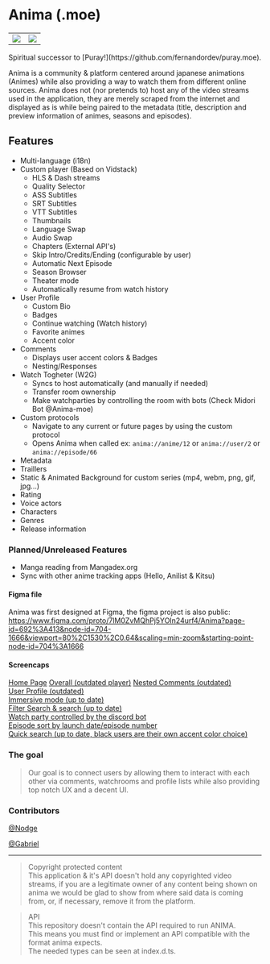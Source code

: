 # Anima (.moe)
<table>
  <tr>
    <td> <img src="anima-home-and-metadata.gif?raw=true" ></td>
    <td><img src="anima-player.gif?raw=true"></td>
  </tr>
</table>
Spiritual successor to [Puray!](https://github.com/fernandordev/puray.moe).

Anima is a community & platform centered around japanese animations (Animes) while also providing a way to watch them from different online sources.
Anima does not (nor pretends to) host any of the video streams used in the application, they are merely scraped from the internet and displayed as is while being paired to the metadata (title, description and preview information of animes, seasons and episodes).

## Features
- Multi-language (i18n)
- Custom player (Based on Vidstack)
  - HLS & Dash streams
  - Quality Selector
  - ASS Subtitles
  - SRT Subtitles
  - VTT Subtitles
  - Thumbnails
  - Language Swap
  - Audio Swap
  - Chapters (External API's)
  - Skip Intro/Credits/Ending (configurable by user)
  - Automatic Next Episode
  - Season Browser
  - Theater mode
  - Automatically resume from watch history
- User Profile
  - Custom Bio
  - Badges
  - Continue watching (Watch history)
  - Favorite animes
  - Accent color
- Comments
  - Displays user accent colors & Badges
  - Nesting/Responses
- Watch Togheter (W2G)
  - Syncs to host automatically (and manually if needed)
  - Transfer room ownership
  - Make watchparties by controlling the room with bots (Check Midori Bot @Anima-moe)
- Custom protocols
  - Navigate to any current or future pages by using the custom protocol <br/>
  - Opens Anima when called
  ex: `anima://anime/12` or `anima://user/2` or `anima://episode/66`
- Metadata
 - Traillers
 - Static & Animated Background for custom series (mp4, webm, png, gif, jpg...)
 - Rating
 - Voice actors
 - Characters
 - Genres
 - Release information

### Planned/Unreleased Features
- Manga reading from Mangadex.org
- Sync with other anime tracking apps (Hello, Anilist & Kitsu)

#### Figma file
Anima was first designed at Figma, the figma project is also public:<br/>
https://www.figma.com/proto/7lM0ZvMQhPj5YOIn24urf4/Anima?page-id=692%3A413&node-id=704-1666&viewport=80%2C1530%2C0.64&scaling=min-zoom&starting-point-node-id=704%3A1666

#### Screencaps
[Home Page](https://media.discordapp.net/attachments/1066166955750457456/1101969826206986380/image.png)
[Overall (outdated player)](https://cdn.discordapp.com/attachments/729245319392657459/1097751686673596476/explorer_64tusRp0GC.mp4)
[Nested Comments (outdated)](https://media.discordapp.net/attachments/1066347628691996753/1080369385199390760/anima-desktop_0MbC3kQmW9.gif)<br/>
[User Profile (outdated)](https://cdn.discordapp.com/attachments/1066347628691996753/1077823877427777567/anima-desktop_wyjR2GlxBJ.mp4)<br/>
[Immersive mode (up to date)](https://cdn.discordapp.com/attachments/1066166955750457456/1102464336305332354/NVIDIA_Share_eQR5uE7v6q.mp4)<br/>
[Filter Search & search (up to date)](https://media.discordapp.net/attachments/1066166955750457456/1104843205435990097/image.png)<br/>
[Watch party controlled by the discord bot](https://media.discordapp.net/attachments/1066166955750457456/1104835670557602002/image.png)<br/>
[Episode sort by launch date/episode number](https://media.discordapp.net/attachments/1066166955750457456/1103539160993779762/anima-desktop_k9jncrsAM7.gif)<br/>
[Quick search (up to date, black users are their own accent color choice)](https://media.discordapp.net/attachments/1066166955750457456/1098249390419869817/image.png)<br/>



### The goal
> Our goal is to connect users by allowing them to interact with each other via comments, watchrooms and profile lists while also providing top notch UX and a decent UI.

### Contributors
[@Nodge](https://github.com/nodgear)

[@Gabriel](https://github.com/GabrielMar)

---
> Copyright protected content<br/>
> This application & it's API doesn't hold any copyrighted video streams, if you are a legitimate owner of any content being shown on anima we would be glad to show from where said data is coming from, or, if necessary, remove it from the platform.

> API<br/>
> This repository doesn't contain the API required to run ANIMA.<br/>
> This means you must find or implement an API compatible with the format anima expects.<br/>
> The needed types can be seen at index.d.ts.<br/>


